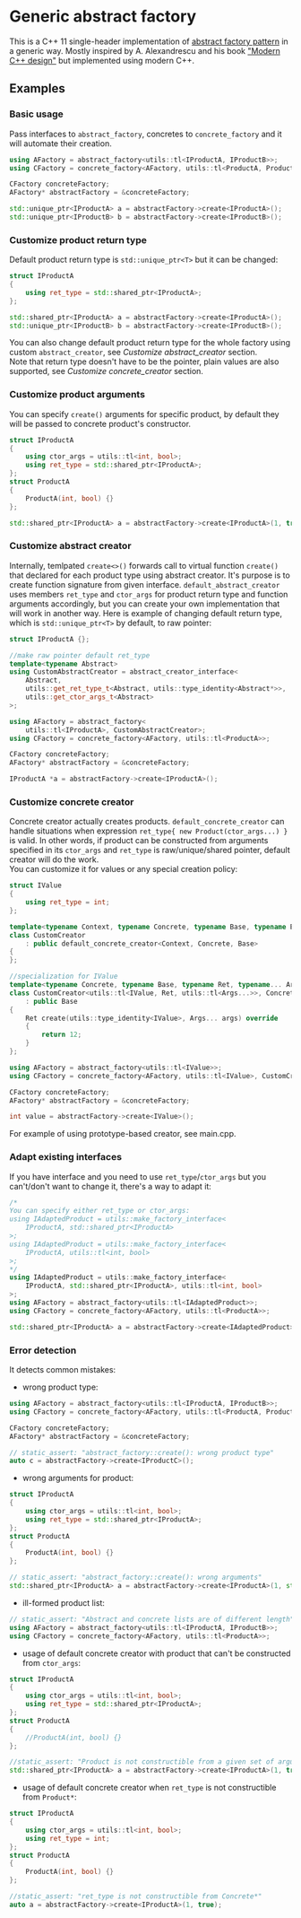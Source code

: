 Generic abstract factory
========================

This is a C++ 11 single-header implementation of [abstract factory pattern](https://en.wikipedia.org/wiki/Abstract_factory_pattern)
in a generic way. Mostly inspired by A. Alexandrescu and his book ["Modern C++ design"](https://www.amazon.com/Modern-Design-Generic-Programming-Patterns/dp/0201704315) but implemented using modern C++.

## Examples

### Basic usage
Pass interfaces to `abstract_factory`, concretes to `concrete_factory` and it
will automate their creation.
```c++
using AFactory = abstract_factory<utils::tl<IProductA, IProductB>>;
using CFactory = concrete_factory<AFactory, utils::tl<ProductA, ProductB>>;

CFactory concreteFactory;
AFactory* abstractFactory = &concreteFactory;

std::unique_ptr<IProductA> a = abstractFactory->create<IProductA>();
std::unique_ptr<IProductB> b = abstractFactory->create<IProductB>();
```

### Customize product return type
Default product return type is `std::unique_ptr<T>` but it can be changed:
```c++
struct IProductA
{
    using ret_type = std::shared_ptr<IProductA>;
};

std::shared_ptr<IProductA> a = abstractFactory->create<IProductA>();
std::unique_ptr<IProductB> b = abstractFactory->create<IProductB>();
```
You can also change default product return type for the whole factory using 
custom `abstract_creator`, see *Customize abstract_creator* section.  
Note that return type doesn't have to be the pointer, plain values are also 
supported, see *Customize concrete_creator* section.

### Customize product arguments
You can specify `create()` arguments for specific product, by default they will
be passed to concrete product's constructor.
```c++
struct IProductA
{
    using ctor_args = utils::tl<int, bool>;
    using ret_type = std::shared_ptr<IProductA>;
};
struct ProductA
{
    ProductA(int, bool) {}
};

std::shared_ptr<IProductA> a = abstractFactory->create<IProductA>(1, true);
```

### Customize abstract creator
Internally, temlpated `create<>()` forwards call to virtual function `create()`
that declared for each product type using abstract creator. It's purpose is 
to create function signature from given interface. `default_abstract_creator` uses members 
`ret_type` and `ctor_args` for product return type and function arguments 
accordingly, but you can create your own implementation that will work in 
another way. Here is example of changing default return type, which is
`std::unique_ptr<T>` by default, to raw pointer:
```c++
struct IProductA {};

//make raw pointer default ret_type
template<typename Abstract>
using CustomAbstractCreator = abstract_creator_interface<
    Abstract,
    utils::get_ret_type_t<Abstract, utils::type_identity<Abstract*>>,
    utils::get_ctor_args_t<Abstract>
>;

using AFactory = abstract_factory<
    utils::tl<IProductA>, CustomAbstractCreator>;
using CFactory = concrete_factory<AFactory, utils::tl<ProductA>>;

CFactory concreteFactory;
AFactory* abstractFactory = &concreteFactory;

IProductA *a = abstractFactory->create<IProductA>();
```

### Customize concrete creator
Concrete creator actually creates products. `default_concrete_creator` can 
handle situations when expression `ret_type{ new Product(ctor_args...) }` 
is valid. In other words, if product can be constructed from arguments specified
in its `ctor_args` and `ret_type` is raw/unique/shared pointer, default creator
will do the work.  
You can customize it for values or any special creation policy:
```c++
struct IValue
{
	using ret_type = int;
};

template<typename Context, typename Concrete, typename Base, typename Enabled = void>
class CustomCreator
	: public default_concrete_creator<Context, Concrete, Base>
{
};

//specialization for IValue
template<typename Concrete, typename Base, typename Ret, typename... Args>
class CustomCreator<utils::tl<IValue, Ret, utils::tl<Args...>>, Concrete, Base>
	: public Base
{
	Ret create(utils::type_identity<IValue>, Args... args) override
	{
		return 12;
	}
};

using AFactory = abstract_factory<utils::tl<IValue>>;
using CFactory = concrete_factory<AFactory, utils::tl<IValue>, CustomCreator>;

CFactory concreteFactory;
AFactory* abstractFactory = &concreteFactory;

int value = abstractFactory->create<IValue>();
```
For example of using prototype-based creator, see main.cpp.

### Adapt existing interfaces
If you have interface and you need to use `ret_type`/`ctor_args` but you 
can't/don't want to change it, there's a way to adapt it:
```c++
/*
You can specify either ret_type or ctor_args:
using IAdaptedProduct = utils::make_factory_interface<
	IProductA, std::shared_ptr<IProductA>
>;
using IAdaptedProduct = utils::make_factory_interface<
	IProductA, utils::tl<int, bool>
>;
*/
using IAdaptedProduct = utils::make_factory_interface<
	IProductA, std::shared_ptr<IProductA>, utils::tl<int, bool>
>;
using AFactory = abstract_factory<utils::tl<IAdaptedProduct>>;
using CFactory = concrete_factory<AFactory, utils::tl<ProductA>>;

std::shared_ptr<IProductA> a = abstractFactory->create<IAdaptedProduct>(1, true);
```

### Error detection
It detects common mistakes:
- wrong product type:
```c++
using AFactory = abstract_factory<utils::tl<IProductA, IProductB>>;
using CFactory = concrete_factory<AFactory, utils::tl<ProductA, ProductB>>;

CFactory concreteFactory;
AFactory* abstractFactory = &concreteFactory;

// static_assert: "abstract_factory::create(): wrong product type"
auto c = abstractFactory->create<IProductC>();
```
- wrong arguments for product:
```c++
struct IProductA
{
	using ctor_args = utils::tl<int, bool>;
	using ret_type = std::shared_ptr<IProductA>;
};
struct ProductA
{
	ProductA(int, bool) {}
};

// static_assert: "abstract_factory::create(): wrong arguments"
std::shared_ptr<IProductA> a = abstractFactory->create<IProductA>(1, std::string{});
```
- ill-formed product list:
```c++
// static_assert: "Abstract and concrete lists are of different length"
using AFactory = abstract_factory<utils::tl<IProductA, IProductB>>;
using CFactory = concrete_factory<AFactory, utils::tl<ProductA>>;
```
- usage of default concrete creator with product that can't be constructed from `ctor_args`:
```c++
struct IProductA
{
	using ctor_args = utils::tl<int, bool>;
	using ret_type = std::shared_ptr<IProductA>;
};
struct ProductA
{
	//ProductA(int, bool) {}
};

//static_assert: "Product is not constructible from a given set of arguments"
std::shared_ptr<IProductA> a = abstractFactory->create<IProductA>(1, true);
```
- usage of default concrete creator when `ret_type` is not constructible from `Product*`:
```c++
struct IProductA
{
	using ctor_args = utils::tl<int, bool>;
	using ret_type = int;
};
struct ProductA
{
	ProductA(int, bool) {}
};

//static_assert: "ret_type is not constructible from Concrete*"
auto a = abstractFactory->create<IProductA>(1, true);
```